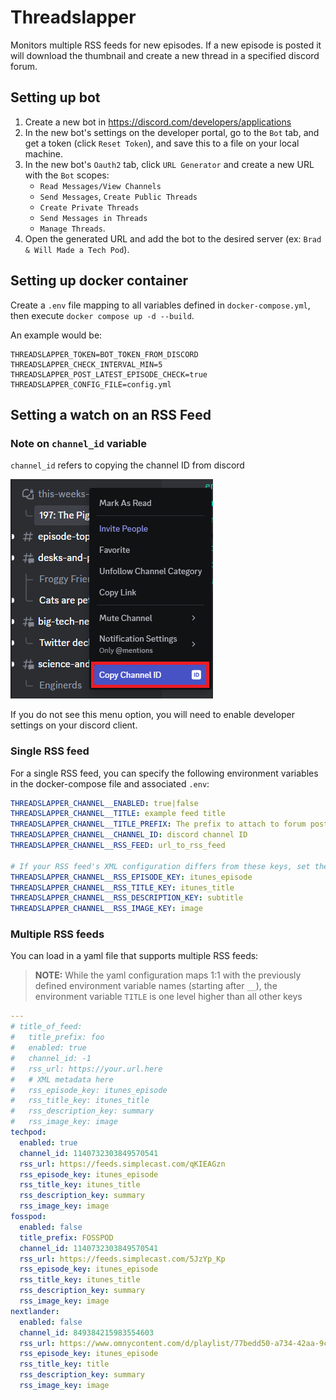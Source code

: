 # Threadslapper

Monitors multiple RSS feeds for new episodes. If a new episode is posted it will download the thumbnail and create a new thread in a specified discord forum.

## Setting up bot

1. Create a new bot in <https://discord.com/developers/applications>
2. In the new bot's settings on the developer portal, go to the `Bot` tab, and get a token (click `Reset Token`), and save this to a file on your local machine.
3. In the new bot's `Oauth2` tab, click `URL Generator` and create a new URL with the `Bot` scopes:
    - `Read Messages/View Channels`
    - `Send Messages`, `Create Public Threads`
    - `Create Private Threads`
    - `Send Messages in Threads`
    - `Manage Threads`.
4. Open the generated URL and add the bot to the desired server (ex: `Brad & Will Made a Tech Pod`).

## Setting up docker container

Create a `.env` file mapping to all variables defined in `docker-compose.yml`, then execute `docker compose up -d --build`.

An example would be:

```properties
THREADSLAPPER_TOKEN=BOT_TOKEN_FROM_DISCORD
THREADSLAPPER_CHECK_INTERVAL_MIN=5
THREADSLAPPER_POST_LATEST_EPISODE_CHECK=true
THREADSLAPPER_CONFIG_FILE=config.yml
```

## Setting a watch on an RSS Feed

### Note on `channel_id` variable

`channel_id` refers to copying the channel ID from discord

![copy discord channel id](img/copy_channel_id.png)

If you do not see this menu option, you will need to enable developer settings on your discord client.

### Single RSS feed

For a single RSS feed, you can specify the following environment variables in the docker-compose file and associated `.env`:

```yaml
THREADSLAPPER_CHANNEL__ENABLED: true|false
THREADSLAPPER_CHANNEL__TITLE: example feed title
THREADSLAPPER_CHANNEL__TITLE_PREFIX: The prefix to attach to forum posts
THREADSLAPPER_CHANNEL__CHANNEL_ID: discord channel ID
THREADSLAPPER_CHANNEL__RSS_FEED: url_to_rss_feed

# If your RSS feed's XML configuration differs from these keys, set them.
THREADSLAPPER_CHANNEL__RSS_EPISODE_KEY: itunes_episode
THREADSLAPPER_CHANNEL__RSS_TITLE_KEY: itunes_title
THREADSLAPPER_CHANNEL__RSS_DESCRIPTION_KEY: subtitle
THREADSLAPPER_CHANNEL__RSS_IMAGE_KEY: image
```

### Multiple RSS feeds

You can load in a yaml file that supports multiple RSS feeds:

> **NOTE:** While the yaml configuration maps 1:1 with the previously defined environment variable names (starting after `__`), the environment variable `TITLE` is one level higher than all other keys

```yaml
---
# title_of_feed:
#   title_prefix: foo
#   enabled: true
#   channel_id: -1
#   rss_url: https://your.url.here
#   # XML metadata here
#   rss_episode_key: itunes_episode
#   rss_title_key: itunes_title
#   rss_description_key: summary
#   rss_image_key: image
techpod:
  enabled: true
  channel_id: 1140732303849570541
  rss_url: https://feeds.simplecast.com/qKIEAGzn
  rss_episode_key: itunes_episode
  rss_title_key: itunes_title
  rss_description_key: summary
  rss_image_key: image
fosspod:
  enabled: false
  title_prefix: FOSSPOD
  channel_id: 1140732303849570541
  rss_url: https://feeds.simplecast.com/5JzYp_Kp
  rss_episode_key: itunes_episode
  rss_title_key: itunes_title
  rss_description_key: summary
  rss_image_key: image
nextlander:
  enabled: false
  channel_id: 849384215983554603
  rss_url: https://www.omnycontent.com/d/playlist/77bedd50-a734-42aa-9c08-ad86013ca0f9/2b6eadde-60d3-45b4-aac8-ae04014687dd/6554b463-2d55-4d17-a6c1-ae04014687f0/podcast.rss
  rss_episode_key: itunes_episode
  rss_title_key: title
  rss_description_key: summary
  rss_image_key: image
```
